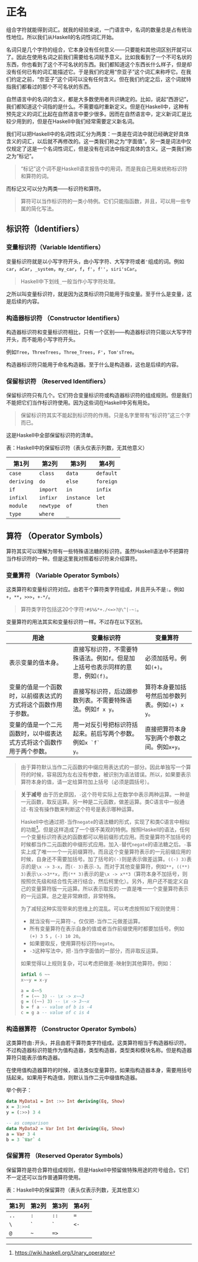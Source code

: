 # 正名

组合字符就能得到词汇。就我的经验来说，一门语言中，名词的数量总是占有统治性地位。所以我们从Haskell的名词性词汇开始。

名词只是几个字符的组合，它本身没有任何意义——只要能和其他词区别开就可以了。因此在使用名词之前我们需要给名词赋予意义。比如我看到了一个不可名状的东西，你也看到了这个不可名状的东西。我们都知道这个东西长什么样子，但是却没有任何已有的词汇能描述它。于是我们约定用“奈亚子”这个词汇来称呼它。在我们约定之前，“奈亚子”这个词可以没有任何含义。但在我们约定之后，这个词就特指我们都看过的那个不可名状的东西。

自然语言中的名词的含义，都是大多数使用者共识确定的。比如，说起“西游记”，我们都知道这个词指的是什么。不需要临时重新定义。但是在Haskell中，这种有预先定义的词汇比起在自然语言中要少很多。因而在自然语言中，定义新词汇是比较少用到的，但是在Haskell中我们经常需要定义新名词。

我们可以把Haskell中的名词性词汇分为两类：一类是在词法中就已经确定好具体含义的词汇，以后就不再修改的。这一类我们称之为“字面值”。另一类是词法中仅仅规定了这是一个名词性词汇，但是没有在词法中指定具体的含义。这一类我们称之为“标记”。

> “标记”这个词不是Haskell语言报告中的用词，而是我自己用来统称标识符和算符的词。

而标记又可以分为两类——标识符和算符。

> 算符可以当作标识符的一类小特例。它们只能指函数，并且，可以用一些专属的简化写法。

## 标识符（Identifiers）

### 变量标识符（Variable Identifiers）

变量标识符就是以小写字符开头，由小写字符、大写字符或者`'`组成的词。例如`car`，`aCar`，`_system`，`my_car`，`f`，`f'`，`f''`，`siri'sCar`。

> Haskell中下划线`_`一般当作小写字符处理。

之所以叫变量标识符，就是因为这类标识符只能用于指变量。至于什么是变量，这是后续的内容。

### 构造器标识符 （Constructor Identifiers）

构造器标识符和变量标识符相比，只有一个区别——构造器标识符只能以大写字符开头，而不能用小写字符开头。

例如`Tree`，`ThreeTrees`，`Three_Trees`，`F'`，`Tom'sTree`。

构造器标识符只能用于命名构造器。至于什么是构造器，这也是后续的内容。

### 保留标识符 （Reserved Identifiers）

保留标识符只有几个。它们符合变量标识符或构造器标识符的组成规则。但是我们不能把它们当作标识符使用。因为这些词在Haskell中另有用处。

> 保留标识符其实不能起到标识符的作用。只是名字里带有“标识符”这三个字而已。

这是Haskell中全部保留标识符的清单。

表：Haskell中的保留标识符（表头仅表示列数，无其他意义）

| 第1列      | 第2列     | 第3列      | 第4列     |
| ---------- | --------- | ---------- | --------- |
| `case`     | `class`   | `data`     | `default` |
| `deriving` | `do`      | `else`     | `foreign` |
| `if`       | `import`  | `in`       | `infix`   |
| `infixl`   | `infixr`  | `instance` | `let`     |
| `module`   | `newtype` | `of`       | `then`    |
| `type`     | `where`   | `_`        |           |

## 算符 （Operator Symbols）

算符其实可以理解为带有一些特殊语法糖的标识符。虽然Haskell语法中不把算符当作标识符的一种。但是这里我对照着标识符来介绍算符。

### 变量算符 （Variable Operator Symbols）

这类算符和变量标识符对应。由若干个算符类字符组成，并且开头不是`:`。例如`+`，`**`，`>>>`，`+-*/`。

> 算符类字符包括这20个字符`!#$%&*+./<=>?@\^|-~:`。

变量算符的用法其实和变量标识符一样。不过存在以下区别。

| 用途                                                         | 变量标识符                                                   | 变量算符                                               |
| ------------------------------------------------------------ | ------------------------------------------------------------ | ------------------------------------------------------ |
| 表示变量的值本身。                                           | 直接写标识符，不需要特殊语法。例如`f`。但是加上括号也表示同样的意思，例如`(f)`。 | 必须加括号。例如`(+)`。                                |
| 变量的值是一个函数时，以前缀表达式的方式将这个函数作用于参数。 | 直接写标识符，后边跟参数列表。不需要特殊语法。例如`f x y`。  | 算符本身要加括号然后加参数列表。例如`(+) x y`。        |
| 变量的值是一个二元函数时，以中缀表达式方式将这个函数作用于两个参数。 | 用一对反引号把标识符括起来。前后写两个参数。例如<code>x \`f\` y</code>。 | 直接把算符本身写到两个参数之间。例如<code>x+y</code>。 |

> 由于算符默认当作二元函数的中缀应用表达式的一部分。因此单独写一个算符的时候，容易因为左右没有参数，被识别为语法错误。所以，如果要表示算符本身的值，请一定给算符加上括号（必须是圆括号）。

> **关于减号** 由于历史原因，`-`这个符号实际上在数学中表示两种运算。一种是一元函数，取反运算。另一种是二元函数，做差运算。类C语言中一般通过`-`有没有操作数来判断这个符号是表示哪种运算。
>
> Haskell中也通过把`-`当作`negate`的语法糖的形式，实现了和类C语言中相似的功能[^1]。但是这样造成了一个很不美观的特例。按照Haskell的语法，任何一个变量标识符表达的函数都可以用前缀形式应用。而变量算符不加括号的时候都当作二元函数的中缀形式应用。加入`-`替代`negate`的语法糖之后。`-`事实上成了唯一一个一元前缀算符。而且这个变量算符表示的一元前缀应用的时候，自身还不需要加括号。加了括号的`(-)`则是表示做差运算。`((-) 3)`表示的是`\x -> 3-x`，而`(- 3)`表示`-3`。而对于其他变量算符，例如`**`，`((**) 3)`表示`\x->3**x`，而`(** 3)`表示的是`\x -> x**3`（算符本身不加括号，则按照优先级和结合性先进行结合，然后柯里化）。另外，用户还不能定义自己的变量算符版一元运算。所以表示取反的`-`一直是唯一一个变量算符表示的一元运算。总之是非常麻烦，非常特殊。
>
> 为了减轻这种实现带来的思维上的混乱。可以考虑按照如下规则使用：
>
> - 就当没有一元算符`-`。仅仅把`-`当作二元做差运算。
> - 所有变量算符在表示自身的值或者当作前缀使用时都要加括号。例如`(+) 3 5` ，`(-) 10 20`。
> - 如果要取反，使用算符标识符`negate`。
> - `-3`这种写法中，把`-`当作字面值的一部分，而非取反运算。
>
> 如果觉得以上规则复杂，可以考虑把做差`-`映射到其他算符。例如：
>
> ```haskell
> infixl 6 ~~
> x~~y = x-y
> 
> a = 4~~5
> f = (~~ 3) -- \x -> x~~3
> g = ((~~) 3) -- \x -> 3~~x
> b = f a -- value of b is -4
> c = g a -- value of c is 4
> ```

### 构造器算符 （Constructor Operator Symbols）

这类算符由`:`开头，并且由若干算符类字符组成。这类算符相当于构造器标识符。不过构造器标识符能作为值构造器，类型构造器，类型类和模块名称。但是构造器算符只能表示值构造器。

在使用值构造器算符的时候，语法类似变量算符。如果指构造器本身，需要用括号括起来。如果用于构造值，则默认当作二元中缀值构造器。

举个例子：

```haskell
data MyData1 = Int :>> Int deriving(Eq, Show)
x = 3:>>4
y = (:>>) 3 4

-- as comparison
data MyData2 = Var Int Int deriving(Eq, Show)
a = Var 3 4
b = 3 `Var` 4
```

### 保留算符 （Reserved Operator Symbols）

保留算符是符合算符组成规则，但是Haskell中预留做特殊用途的符号组合。它们不一定还可以当作普通算符使用。

表：Haskell中的保留算符（表头仅表示列数，无其他意义）

| 第1列 | 第2列 | 第3列 | 第4列 |
| ----- | ----- | ----- | ----- |
| `..`  | `:`   | `::`  | `=`   |
| `\`   | `|`   | `<-`  | `->`  |
| `@`   | `~`   | `=>`  |       |

[^1]:<https://wiki.haskell.org/Unary_operator>